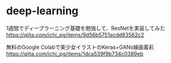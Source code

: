 # deep-learning

1週間でディープラーニング基礎を勉強して、ResNetを実装してみた  
https://qiita.com/ichi_pg/items/9d56b5751acdd83562c2

無料のGoogle Colabで美少女イラストのKeras+GANs線画着彩  
https://qiita.com/ichi_pg/items/1dca539f9b734c0389eb
